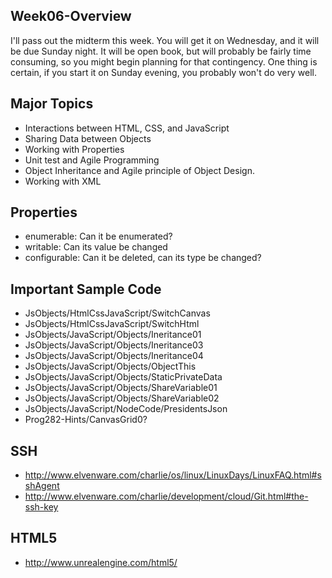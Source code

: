 Week06-Overview
---------------

I'll pass out the midterm this week. You will get it on Wednesday, and
it will be due Sunday night. It will be open book, but will probably
be fairly time consuming, so you might begin planning for that contingency.
One thing is certain, if you start it on Sunday evening, you probably
won't do very well.

Major Topics
------------

* Interactions between HTML, CSS, and JavaScript
* Sharing Data between Objects
* Working with Properties
* Unit test and Agile Programming
* Object Inheritance and Agile principle of Object Design.
* Working with XML

Properties
----------

- enumerable: Can it be enumerated?
- writable: Can its value be changed
- configurable: Can it be deleted, can its type be changed?
 
Important Sample Code
---------------------

- JsObjects/HtmlCssJavaScript/SwitchCanvas
- JsObjects/HtmlCssJavaScript/SwitchHtml
- JsObjects/JavaScript/Objects/Ineritance01
- JsObjects/JavaScript/Objects/Ineritance03
- JsObjects/JavaScript/Objects/Ineritance04
- JsObjects/JavaScript/Objects/ObjectThis
- JsObjects/JavaScript/Objects/StaticPrivateData
- JsObjects/JavaScript/Objects/ShareVariable01
- JsObjects/JavaScript/Objects/ShareVariable02
- JsObjects/JavaScript/NodeCode/PresidentsJson
- Prog282-Hints/CanvasGrid0?

SSH
---

- <http://www.elvenware.com/charlie/os/linux/LinuxDays/LinuxFAQ.html#sshAgent>
- <http://www.elvenware.com/charlie/development/cloud/Git.html#the-ssh-key>

HTML5
-----

- <http://www.unrealengine.com/html5/>

